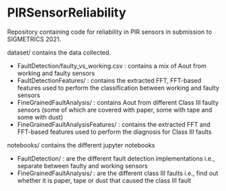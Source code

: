 # PIRSensorReliability
Repository containing code for reliability in PIR sensors in submission to SIGMETRICS 2021.

dataset/ contains the data collected.
- FaultDetection/faulty_vs_working.csv : contains a mix of Aout from working and faulty sensors
- FaultDetectionFeatures/ : contains the extracted FFT, FFT-based features used to perform the classification between working and faulty sensors
- FineGrainedFaultAnalysis/ : contains Aout from different Class III faulty sensors (some of which are covered with paper, some with tape and some with dust)
- FineGrainedFaultAnalysisFeatures/ : contains the extracted FFT and FFT-based features used to perform the diagnosis for Class III faults

notebooks/ contains the different jupyter notebooks
- FaultDetection/ : are the different fault detection implementations i.e., separate between faulty and working sensors
- FineGrainedFaultAnalysis/ : are the different class III faults i.e., find out whether it is paper, tape or dust that caused the class III fault
